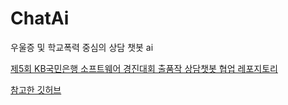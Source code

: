 # ChatAi

우울증 및 학교폭력 중심의 상담 챗봇 ai

[제5회 KB국민은행 소프트웨어 경진대회 출품작 상담챗봇 협업 레포지토리 ](https://github.com/TeamGardian/AiConselor )


[참고한 깃허브](https://github.com/nawnoes/WellnessConversation-LanguageModel)
